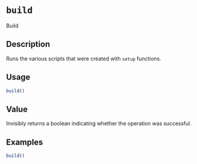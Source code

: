 # `build`

Build


## Description

Runs the various scripts that were created with
 `setup` functions.


## Usage

```r
build()
```


## Value

Invisibly returns a boolean indicating
 whether the operation was successful.


## Examples

```r
build()
```


